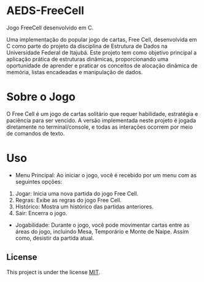 # AEDS-FreeCell
Jogo FreeCell desenvolvido em C.



Uma implementação do popular jogo de cartas, Free Cell, desenvolvida em C como parte do projeto da disciplina de Estrutura de Dados na Universidade Federal de Itajubá. Este projeto tem como objetivo principal a aplicação prática de estruturas dinâmicas, proporcionando uma oportunidade de aprender e praticar os conceitos de alocação dinâmica de memória, listas encadeadas e manipulação de dados.

# Sobre o Jogo

O Free Cell é um jogo de cartas solitário que requer habilidade, estratégia e paciência para ser vencido. A versão implementada neste projeto é jogada diretamente no terminal/console, e todas as interações ocorrem por meio de comandos de texto.

# Uso
- Menu Principal: Ao iniciar o jogo, você é recebido por um menu com as seguintes opções:
1. Jogar: Inicia uma nova partida do jogo Free Cell.
2. Regras: Exibe as regras do jogo Free Cell.
3. Histórico: Mostra um histórico das partidas anteriores.
4. Sair: Encerra o jogo.

- Jogabilidade: Durante o jogo, você pode movimentar cartas entre as áreas do jogo, incluindo Mesa, Temporário e Monte de Naipe. Assim como, desistir da partida atual.


## License

This project is under the license [MIT](./LICENSE).



